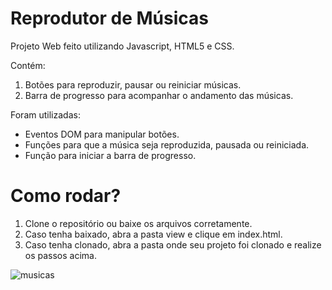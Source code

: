 # Reprodutor de Músicas
Projeto Web feito utilizando Javascript, HTML5 e CSS.

Contém:
1. Botões para reproduzir, pausar ou reiniciar músicas. 
2. Barra de progresso para acompanhar o andamento das músicas.

Foram utilizadas:
- Eventos DOM para manipular botões.
- Funções para que a música seja reproduzida, pausada ou reiniciada.
- Função para iniciar a barra de progresso.

# Como rodar?

1. Clone o repositório ou baixe os arquivos corretamente.
2. Caso tenha baixado, abra a pasta view e clique em index.html.
3. Caso tenha clonado, abra a pasta onde seu projeto foi clonado e realize os passos acima.


![musicas](https://user-images.githubusercontent.com/98057712/235768889-84e741ef-e8c1-46e2-a65a-815d656e91cf.png)
